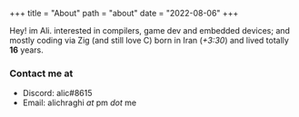 +++
title = "About"
path = "about"
date = "2022-08-06"
+++

Hey! im Ali. interested in compilers, game dev and embedded devices;
and mostly coding via Zig (and still love C)
born in Iran (*+3:30*) and lived totally **16** years.

### Contact me at

- Discord: alic#8615
- Email: alichraghi *at* pm *dot* me
